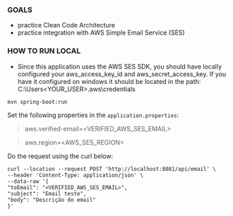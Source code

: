 ### GOALS 
- practice Clean Code Architecture
- practice integration with AWS Simple Email Service (SES)

### HOW TO RUN LOCAL

- Since this application uses the AWS SES SDK, you should have
locally configured your aws_access_key_id and aws_secret_access_key.
If you have it configured on windows it should be located in the path:
C:\Users\<YOUR_USER>\.aws\credentials

```
mvn spring-boot:run
```

Set the following properties in the `application.properties`:
> aws.verified-email=<VERIFIED_AWS_SES_EMAIL>

> aws.region=<AWS_SES_REGION>

Do the request using the curl below:
```
curl --location --request POST 'http://localhost:8081/api/email' \
--header 'Content-Type: application/json' \
--data-raw '{
"toEmail": "<VERIFIED_AWS_SES_EMAIL>",
"subject": "Email teste",
"body": "Descrição do email"
}'
```